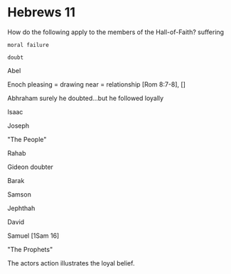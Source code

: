 # Hebrews 11


How do the following apply to the members of the Hall-of-Faith?
	suffering

	moral failure

	doubt


Abel

Enoch
	pleasing = drawing near = relationship
	[Rom 8:7-8], []

Abhraham
	surely he doubted...but he followed loyally

Isaac

Joseph

"The People"

Rahab

Gideon
	doubter

Barak

Samson

Jephthah

David

Samuel
	[1Sam 16]

"The Prophets"


The actors action illustrates the loyal belief.